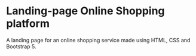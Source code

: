 # Landing-page Online Shopping platform
A landing page for an online shopping service made using HTML, CSS and Bootstrap 5.
